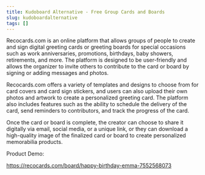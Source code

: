```yaml
---
title: Kudoboard Alternative - Free Group Cards and Boards
slug: kudoboardalternative
tags: []
---
```

Recocards.com is an online platform that allows groups of people to create and sign digital greeting cards or greeting boards for special occasions such as work anniversaries, promotions, birthdays, baby showers, retirements, and more. The platform is designed to be user-friendly and allows the organizer to invite others to contribute to the card or board by signing or adding messages and photos.

Recocards.com offers a variety of templates and designs to choose from for card covers and card sign stickers, and users can also upload their own photos and artwork to create a personalized greeting card. The platform also includes features such as the ability to schedule the delivery of the card, send reminders to contributors, and track the progress of the card.

Once the card or board is complete, the creator can choose to share it digitally via email, social media, or a unique link, or they can download a high-quality image of the finalized card or board to create personalized memorabilia products.

Product Demo:

https://recocards.com/board/happy-birthday-emma-7552568073